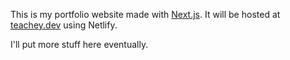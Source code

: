 This is my portfolio website made with [Next.js](https://nextjs.org/). It will be hosted at [teachey.dev](https://www.teachey.dev) using Netlify.

I'll put more stuff here eventually.